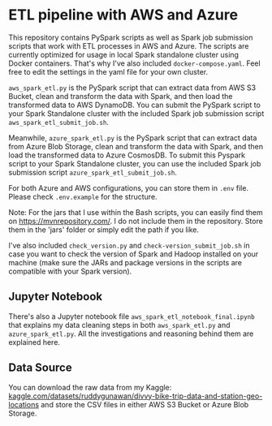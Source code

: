 # ETL pipeline with AWS and Azure
This repository contains PySpark scripts as well as Spark job submission scripts that work with ETL processes in AWS and Azure. The scripts are currently optimized for usage in local Spark standalone cluster using Docker containers. That's why I've also included `docker-compose.yaml`. Feel free to edit the settings in the yaml file for your own cluster.

`aws_spark_etl.py` is the PySpark script that can extract data from AWS S3 Bucket, clean and transform the data with Spark, and then load the transformed data to AWS DynamoDB. You can submit the PySpark script to your Spark Standalone cluster with the included Spark job submission script `aws_spark_etl_submit_job.sh`.

Meanwhile, `azure_spark_etl.py` is the PySpark script that can extract data from Azure Blob Storage, clean and transform the data with Spark, and then load the transformed data to Azure CosmosDB. To submit this Pyspark script to your Spark Standalone cluster, you can use the included Spark job submission script `azure_spark_etl_submit_job.sh`.

For both Azure and AWS configurations, you can store them in `.env` file. Please check `.env.example` for the structure.

Note: For the jars that I use within the Bash scripts, you can easily find them on https://mvnrepository.com/. I do not include them in the repository. Store them in the 'jars' folder or simply edit the path if you like.

I've also included `check_version.py` and `check-version_submit_job.sh` in case you want to check the version of Spark and Hadoop installed on your machine (make sure the JARs and package versions in the scripts are compatible with your Spark version).

## Jupyter Notebook

There's also a Jupyter notebook file `aws_spark_etl_notebook_final.ipynb` that explains my data cleaning steps in both `aws_spark_etl.py` and `azure_spark_etl.py`. All the investigations and reasoning behind them are explained here.

## Data Source

You can download the raw data from my Kaggle: [kaggle.com/datasets/ruddygunawan/divvy-bike-trip-data-and-station-geo-locations](https://www.kaggle.com/datasets/ruddygunawan/divvy-bike-trip-data-and-station-geo-locations) and store the CSV files in either AWS S3 Bucket or Azure Blob Storage.